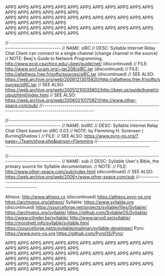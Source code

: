 
APPS  APPS  APPS  APPS  APPS  APPS  APPS  APPS  APPS  APPS  APPS  APPS  APPS  APPS  APPS  APPS  APPS  APPS  
  APPS  APPS  APPS  APPS  APPS  APPS  APPS  APPS  APPS  APPS  APPS  APPS  APPS  APPS  APPS  APPS  APPS  
APPS  APPS  APPS  APPS  APPS  APPS  APPS  APPS  APPS  APPS  APPS  APPS  APPS  APPS  APPS  APPS  APPS  APPS  



//--------------------------------------------------------------------------------------------------------
// NAME: sIRC
// DESC: Syllable Internet Relay Chat Client can connect to a single channel (change channel in the source)
// NOTE: Beej's Guide to Network Programming, http://www.ecst.csuchico.edu/~beej/guide/net/ (discontinued)
// FILE: http://www.srcf.ucam.org/~jac208/sIRC.tar (discontinued)
// FILE: http://allatheos.free.fr/softs/sources/sIRC.tar (discontinued)
// SEE ALSO: https://web.archive.org/web/20081213015820/http://allatheos.free.fr/softs/sources/sIRC.tar
// SEE ALSO: https://web.archive.org/web/20051210035802/http://beej.us/guide/bgnet/output/html/index.html
// SEE ALSO: https://web.archive.org/web/20060210170921/http://www.other-space.com/sub/
//--------------------------------------------------------------------------------------------------------


//--------------------------------------------------------------------------------------------------------
// NAME: bsIRC
// DESC: Syllable Internet Relay Chat Client based on sIRC 0.03
// NOTE: by Flemming H. Sorensen ( BurningShadow )
// FILE: 
// SEE ALSO: https://www.pyro-os.org/?page=./Team/show.php&person=Flemming
//--------------------------------------------------------------------------------------------------------


//--------------------------------------------------------------------------------------------------------
// NAME: sub
// DESC: Syllable User's Bible, the primary source for Syllable documentation.
// NOTE:
// FILE: http://www.other-space.com/sub/index.html (discontinued)
// SEE ALSO: https://web.archive.org/web/2006*/www.other-space.com/sub
//--------------------------------------------------------------------------------------------------------


Atheos:
        http://www.atheos.cx (discontinued)
        https://atheos.pyro-os.org
        https://archiveos.org/atheos/
Syllable:
        https://www.syllable.org (discontinued)
        https://sourceforge.net/projects/syllable/files/Syllable/
        https://archiveos.org/syllable/
        https://github.com/SyllableOS/Syllable/
        http://www.cilinder.be/syllable/
        http://www.jarvoll.se/syllable/
        http://morphett.info/syllable/syllable.html
        https://sourceforge.net/p/syllable/mailman/syllable-developer/
Pyro:
        https://www.pyro-os.org
        https://github.com/PyroOS/Pyro/



APPS  APPS  APPS  APPS  APPS  APPS  APPS  APPS  APPS  APPS  APPS  APPS  APPS  APPS  APPS  APPS  APPS  APPS  
  APPS  APPS  APPS  APPS  APPS  APPS  APPS  APPS  APPS  APPS  APPS  APPS  APPS  APPS  APPS  APPS  APPS  
APPS  APPS  APPS  APPS  APPS  APPS  APPS  APPS  APPS  APPS  APPS  APPS  APPS  APPS  APPS  APPS  APPS  APPS  

